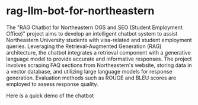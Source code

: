 # rag-llm-bot-for-northeastern

The "RAG Chatbot for Northeastern OGS and SEO (Student Employment Office)" project aims to develop an intelligent chatbot system to assist Northeastern University students with visa-related and student employment queries. Leveraging the Retrieval-Augmented Generation (RAG) architecture, the chatbot integrates a retrieval component with a generative language model to provide accurate and informative responses. The project involves scraping FAQ sections from Northeastern's website, storing data in a vector database, and utilizing large language models for response generation. Evaluation methods such as ROUGE and BLEU scores are employed to assess response quality.


Here is a quick demo of the chatbot


